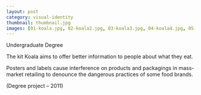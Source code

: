 ```yaml
---
layout: post
category: visual-identity
thumbnail: thumbnail.jpg
images: [01-koala.jpg, 02-koala2.jpg, 03-koala3.jpg, 04-koala4.jpg, 05-koala5.jpg, 06-affichage_sauvage.jpg, 07-affichage_sauvage2.jpg, 08-etiquettes.jpg, 09-label_stickers.jpg, 010-supermarket.jpg]
---
```

Undergraduate Degree


The kit Koala aims to offer better information to people about what they eat.

Posters and labels cause interference on products and packagings in mass-market retailing to denounce the dangerous practices of some food brands.

(Degree project – 2011)
